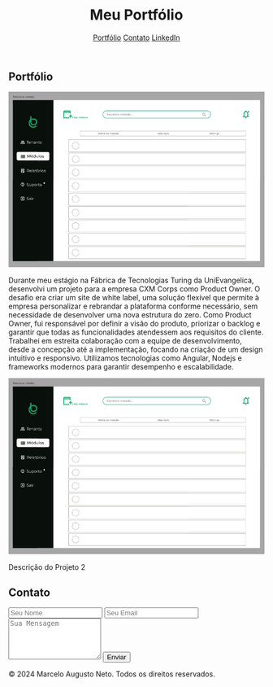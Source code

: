 <!DOCTYPE html>
<html lang="pt-BR">
<head>
    <meta charset="UTF-8">
    <meta name="viewport" content="width=device-width, initial-scale=1.0">
    <title>Meu Portfólio</title>
    <link rel="stylesheet" href="style.css">
    <script defer src="https://cdn.emailjs.com/dist/email.min.js"></script>
    <script defer src="script.js"></script>
</head>
<body>
    <header>
        <h1 id="titulo">Meu Portfólio</h1>
        <nav>
            <a href="#portfolio">Portfólio</a>
            <a href="#contact">Contato</a>
            <a href="https://www.linkedin.com/in/marcelo-augusto-neto-a341a8218/" target="_blank">LinkedIn</a>
        </nav>
    </header>
    <div class="content">
        <section class="portfolio-section">
            <h2>Portfólio</h2>
            <div class="portfolio-item">
                <img src="images/captura.png" alt="Projeto 1">
                <p>Durante meu estágio na Fábrica de Tecnologias Turing da UniEvangelica, desenvolvi um projeto para a empresa CXM Corps como Product Owner. 
                   O desafio era criar um site de white label, uma solução flexível que permite à empresa personalizar e rebrandar a plataforma conforme necessário, sem necessidade de desenvolver uma nova estrutura do zero.
                   Como Product Owner, fui responsável por definir a visão do produto, priorizar o backlog e garantir que todas as funcionalidades atendessem aos requisitos do cliente. Trabalhei em estreita colaboração com a equipe de desenvolvimento, desde a concepção até a implementação, focando na criação de um design intuitivo e responsivo. Utilizamos tecnologias como Angular, Nodejs e frameworks modernos para garantir desempenho e escalabilidade.</p>
            </div>
            <div class="portfolio-item">
                <img src="images/captura.png" alt="Projeto 2">
                <p>Descrição do Projeto 2</p>
            </div>
        </section>
        <div class="content">
            <section id="contact" class="contact">
                <h2>Contato</h2>
                <form id="contactForm">
                    <input type="text" name="name" placeholder="Seu Nome" required>
                    <input type="email" name="email" placeholder="Seu Email" required>
                    <textarea name="message" placeholder="Sua Mensagem" rows="5" required></textarea>
                    <button type="submit">Enviar</button>
                </form>
            </section>   
        </div>
    </div>
    <footer>
        <p>&copy; 2024 Marcelo Augusto Neto. Todos os direitos reservados.</p>
    </footer>
</body>
</html>
